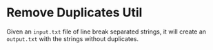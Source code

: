 # Remove Duplicates Util

Given an `input.txt` file of line break separated strings, it will create an `output.txt` with the strings without duplicates.